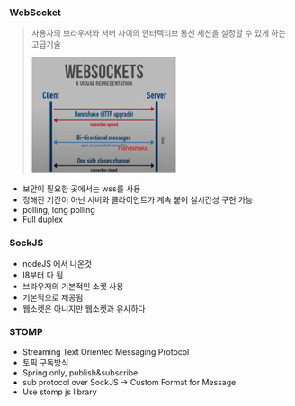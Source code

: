 ### WebSocket

> 사용자의 브라우저와 서버 사이의 인터렉티브 통신 세션을 설정할 수 있게 하는 고급기술
>
> <img src="SpringSockets.assets/image-20211227225209310.png" alt="image-20211227225209310" style="zoom:33%;" />

- 보안이 필요한 곳에서는 wss를 사용
- 정해진 기간이 아닌 서버와 클라이언트가 계속 붙어 실시간성 구현 가능
- polling, long polling
- Full duplex

### SockJS

- nodeJS 에서 나온것
- I8부터 다 됨
- 브라우저의 기본적인 소켓 사용
- 기본적으로 제공됨
- 웹소켓은 아니지만 웹소켓과 유사하다

### STOMP

- Streaming Text Oriented Messaging Protocol
- 토픽 구독방식
- Spring only, publish&subscribe
- sub protocol over SockJS -> Custom Format for Message
- Use stomp js library